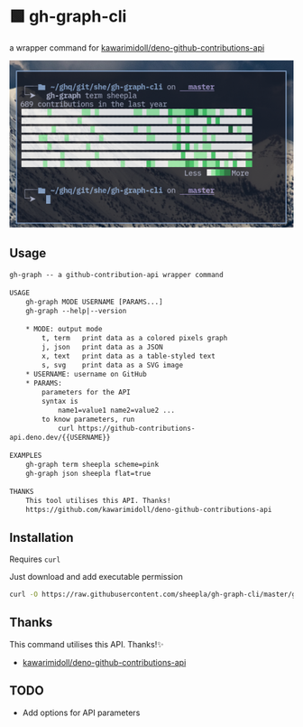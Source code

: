 # 🟩 gh-graph-cli

a wrapper command for [kawarimidoll/deno-github-contributions-api](https://github.com/kawarimidoll/deno-github-contributions-api)

<img src="./screenshot.png"/>

## Usage

```
gh-graph -- a github-contribution-api wrapper command

USAGE
    gh-graph MODE USERNAME [PARAMS...]
    gh-graph --help|--version

    * MODE: output mode
        t, term   print data as a colored pixels graph
        j, json   print data as a JSON
        x, text   print data as a table-styled text
        s, svg    print data as a SVG image
    * USERNAME: username on GitHub
    * PARAMS: 
        parameters for the API 
        syntax is
            name1=value1 name2=value2 ...
        to know parameters, run
            curl https://github-contributions-api.deno.dev/{{USERNAME}}

EXAMPLES
    gh-graph term sheepla scheme=pink
    gh-graph json sheepla flat=true

THANKS
    This tool utilises this API. Thanks!
    https://github.com/kawarimidoll/deno-github-contributions-api
```

## Installation

Requires `curl`

Just download and add executable permission

```bash
curl -O https://raw.githubusercontent.com/sheepla/gh-graph-cli/master/gh-graph && chmod +x gh-graph
```

## Thanks

This command utilises this API. Thanks!✨

-  [kawarimidoll/deno-github-contributions-api](https://github.com/kawarimidoll/deno-github-contributions-api)

## TODO

- Add options for API parameters

